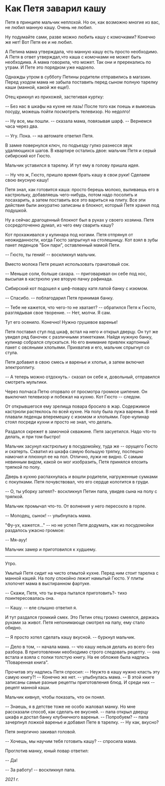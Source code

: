 # Как Петя заварил кашу

Петя в принципе мальчик неплохой. Но он, как возможно многие из вас, не любил манную кашу. Очень не любил.

Ну подумайте сами, разве можно любить кашу с комочками? Конечно же нет! Вот Петя ее и не любил.

А Петина мама утверждала, что манную кашу есть просто необходимо. А Петя в ответ утверждал,что каша с комочками не может быть необходима. А мама говорила, что может. Так они и пререкались по утрам. И Пете это порядком уже надоело. 

Однажды утром в субботу Петины родители отправились в магазин. Перед уходом мама не забыла поставить перед сыном полную тарелку каши (манной, какой же еще!).

Отец крикнул из прихожей, застегивая куртку:

-- Без нас в шкафы на кухне не лазь! После того как поешь и вымоешь посуду, можешь пойти посмотреть телевизор. Но недолго!

-- Ну все, мы пошли. -- сказала мама, повязывая шарф. -- Вернемся часа через два.

-- Угу. Пока. -- на автомате ответил Петя.

В замке повернулся ключ, по подъезду гулко разнесся звук удаляющихся шагов. В квартире остались двое: мальчик Петя и серый сибирский кот Гюсто.

Мальчик уставился в тарелку. И тут ему в голову пришла идея.

-- Ну что ж, Гюсто, пришло время брать кашу в свои руки! Сделаем свою вкусную кашу!

Петя знал, как готовится каша: просто берешь молоко, выливаешь его в кастрюльку, добавляешь чего-нибудь, потом надо посолить и посахарить, а затем поставить все это вариться на плиту. Все эти действия были аккуратно записаны в блокнот, который Петя хранил под подушкой.

Ну а сейчас драгоценный блокнот был в руках у своего хозяина. Петя сосредоточенно думал, из чего ему сварить кашу?

Кот прохаживался у кулинара под ногами. Петя отпрянул от неожиданности, когда Гюсто запрыгнул на столешницу. Кот взял в зубы пакет леденцов "Бон пари", оставленный мамой Пети.

-- Гюсто, ты гений! -- воскликнул мальчик.

Вместо молока Петя решил использовать гранатовый сок. 

-- Меньше соли, больше сахара. -- приговаривал он себе под нос, высыпая в кастрюлю уже вторую пачку рафинада.

Сибирский кот подошел к шеф-повару катя лапой банку с изюмом.

-- Спасибо. -- поблагодарил Петя принимая банку.

-- Тебе не кажется, что чего-то не хватает? -- обратился Петя к Гюсто, разглядывая свое творение. -- Нет, молчи. Я сам.

Тут его осенило. Конечно! Нужно грушевое варенье!

Петя поставил стул под шкаф, встал на него и открыл дверцу. Он тут же увидел ряд баночек с различными этикетками. Найдя нужную банку, кулинар собрался спускаться. Но его внимание привлек картонный пакет с овсяными хлопьями. Прихватив и его, мальчик спрыгнул со стула.

Петя добавил в свою смесь и варенье и хлопья, а затем включил электроплиту. 

-- А теперь можно отдохнуть.- сказал он себе и, довольный, отправился смотреть мультики.

Через полчаса Петю оторвало от просмотра громкое шипение. Он выключил телевизор и побежал на кухню. Кот Гюсто -- следом. 

От открывшегося ему зрелища повара бросило в жар. Содержимое кастрюли растеклось по всей кухне. На полу была лужа варенья. В ней плавали леденцы вперемешку с изюмом и хлопьями. Горе-кулинар стоял посреди кухни и просто не знал, что делать. 

Раздался скрежет в замочной скважине. Петя засуетился. Надо что-то делать, и при том быстро!

Мальчик засунул кастрюльку в посудомойку, туда же -- орущего Гюсто и скатерть. Схватил из шкафа самую большую тряпку, поспешно намочил и плюхнул ее на пол. Отлично, лужи не видно. С самым невинным видом, какой он мог изобразить, Петя принялся елозить тряпкой по полу.

Дверь в кухню распахнулась и вошли родители, нагруженные сумками с покупками. Петя почувствовал, что его сердце колотится в груди.

-- О, ты уборку затеял?- воскликнул Петин папа, увидев сына на полу с тряпкой.

Мальчик промычал что-то. От волнения у него пересохло в горле.

-- Молодец, сынок! -- улыбнулась мама.

"Фу-ух, кажется..." -- но не успел Петя додумать, как из посудомойки раздалось ужасно громкое:

-- Мя-ауу!

Мальчик замер и приготовился к худшему. 
***
Утро.

Умытый Петя сидит на чисто отмытой кухне. Перед ним стоит тарелка с манной кашей. На полу спокойно лежит намытый Гюсто. У плиты хлопочет мама в выстиранном фартуке. 

-- Скажи, Петя, что ты вчера пытался приготовить?- тихо поинтересовалась она.

-- Кашу. -- еле слышно ответил я.

И тут раздался громкий смех. Это Петин отец громко смеялся, держась руками за живот.
Петя непонимающе смотрел на папу, ему стало обидно.

-- Я просто хотел сделать кашу вкусной. -- буркнул мальчик.

-- Дело в том, -- начала мама. -- что кашу нельзя делать из всего без разбора. В приготовлении необходимо строго следовать рецепту. -- она встала и взяла с полки толстую книгу. На ее обложке была надпись "Поваренная книга".

Прочитав эту надпись Петя спросил:
-- Неужто в кашу нужно класть эту самую книгу?!
-- Конечно же нет. -- улыбнулась мама. -- В этой книге записаны самые разные рецепты приготовления блюд. И среди них -- рецепт манной каши. 

Мальчик кивнул, чтобы показать, что он понял.

-- Знаешь, я в детстве тоже не особо жаловал манку. Но мне рассказали способ, как сделать ее вкусней. -- папа открыл дверцу шкафа и достал банку клубничного варенья. -- Попробуем? -- папа зачерпнул ложкой варенье и добавил Пете в тарелку. -- Ну как, вкусно?

Петя энергично закивал головой.

-- Хочешь, мы научим тебя готовить кашу? -- спросила мама.

Проглотив манку, юный повар ответил:

-- Да!

-- За работу! -- воскликнул папа.

*2021 г.*
